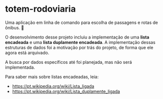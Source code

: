 # totem-rodoviaria

Uma aplicação em linha de comando para escolha de passagens e rotas de ônibus. 🚌  

O desenvolvimento desse projeto incluiu a implementação de uma **lista encadeada** e uma **lista duplamente encadeada**. 
A implementação dessas estruturas de dados foi a motivação por trás do projeto, de forma que ele agora está arquivado. 

A busca por dados específicos até foi planejada, mas não será implementada.  

Para saber mais sobre listas encadeadas, leia:
- https://pt.wikipedia.org/wiki/Lista_ligada
- https://pt.wikipedia.org/wiki/Lista_duplamente_ligada
